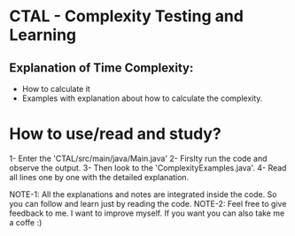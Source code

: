 # CTAL - Complexity Testing and Learning
## Explanation of Time Complexity:
- How to calculate it
- Examples with explanation about how to calculate the complexity.

# How to use/read and study?
1- Enter the 'CTAL/src/main/java/Main.java'
2- Firslty run the code and observe the output.
3- Then look to the 'ComplexityExamples.java'.
4- Read all lines one by one with the detailed explanation. 



NOTE-1: All the explanations and notes are integrated inside the code. So you can follow and learn just by reading the code. 
NOTE-2: Feel free to give feedback to me. I want to improve myself. If you want you can also take me a coffe :) 

